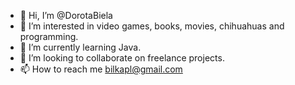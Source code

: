 - 👋 Hi, I’m @DorotaBiela
- 👀 I’m interested in video games, books, movies, chihuahuas and programming.
- 🌱 I’m currently learning Java.
- 💞️ I’m looking to collaborate on freelance projects.
- 📫 How to reach me bilkapl@gmail.com

<!---
DorotaBiela/DorotaBiela is a ✨ special ✨ repository because its `README.md` (this file) appears on your GitHub profile.
You can click the Preview link to take a look at your changes.
--->
